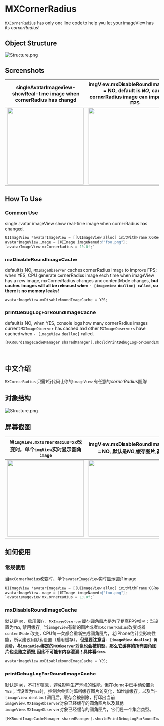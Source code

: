 # MXCornerRadius

`MXCornerRadius` has only one line code to help you let your imageView has its *cornerRadius*!

## Object Structure

![Structure.png](https://user-images.githubusercontent.com/38175174/49277319-367d2400-f4bc-11e8-91d9-3db4dfd572ca.jpeg)

## Screenshots

singleAvatarImageView-showReal-time image when cornerRadius has changd | imgView.mxDisableRoundImageCache = NO, default is *NO*, cache cornerRadius image can improve high FPS | imgView.mxDisableRoundImageCache = YES, no cache
---|---|----|
<image src="https://user-images.githubusercontent.com/38175174/49277476-a9869a80-f4bc-11e8-94e7-e57e247c6a09.gif" width="250px"> | <image src="https://user-images.githubusercontent.com/38175174/49277531-e6529180-f4bc-11e8-8bc3-bbf262aff525.gif" width="250px"> | <image src="https://user-images.githubusercontent.com/38175174/49277737-a9d36580-f4bd-11e8-8305-c8234d44c6c0.gif" width="250px">

## How To Use

### Common Use

single avatar imageView show real-time image when cornerRadius has changed.

``` Objective-C
UIImageView *avatarImageView = [[UIImageView alloc] initWithFrame:CGRectMake(...)];
avatarImageView.image = [UIImage imageNamed:@"foo.png"];
`avatarImageView.mxCornerRadius = 10.0f;`
```
 
### mxDisableRoundImageCache

default is NO, `MXImageObserver` caches cornerRadius image to improve FPS; when YES, CPU generate cornerRadius image each time when imageView has a new image, mxCornerRadius changes and contentMode changes, **but cached images will all be released when `- [imageView dealloc] called`, so there is no memory leaks!**

``` Objective-C
avatarImageView.mxDisableRoundImageCache = YES;
```

### printDebugLogForRoundImageCache

default is NO, when YES, console logs how many cornerRadius images current `MXImageObserver` has cached and other `MXImageObservers` have cached when `- [imageView dealloc]` called.

``` Objective-C
[MXRoundImageCacheManager sharedManager].shouldPrintDebugLogForRoundImageCache = YES;
```

<br/>

## 中文介绍

`MXCornerRadius` 只需1行代码让你的`imageView` 有任意的*cornerRadius*圆角!

## 对象结构

![Structure.png](https://user-images.githubusercontent.com/38175174/49277351-4eed3e80-f4bc-11e8-8f97-d55f6cd75f4a.jpeg)

## 屏幕截图

当`imgView.mxCornerRadius=xx`改变时，单个`imgView`实时显示圆角`image` |imgView.mxDisableRoundImageCache = NO, 默认是*NO*,缓存图片,高 FPS| imgView.mxDisableRoundImageCache = YES, 不缓存图片
---|---|----|
<image src="https://user-images.githubusercontent.com/38175174/49277476-a9869a80-f4bc-11e8-94e7-e57e247c6a09.gif" width="250px"> | <image src="https://user-images.githubusercontent.com/38175174/49277531-e6529180-f4bc-11e8-8bc3-bbf262aff525.gif" width="250px"> | <image src="https://user-images.githubusercontent.com/38175174/49277737-a9d36580-f4bd-11e8-8305-c8234d44c6c0.gif" width="250px">

## 如何使用

### 常规使用

当`mxCornerRadius`改变时，单个`avatarImageView`实时显示圆角image

``` Objective-C
UIImageView *avatarImageView = [[UIImageView alloc] initWithFrame:CGRectMake(...)];
avatarImageView.image = [UIImage imageNamed:@"foo.png"];
`avatarImageView.mxCornerRadius = 10.0f;`
```
 
### mxDisableRoundImageCache

默认是 `NO`，启用缓存，`MXImageObserver`缓存圆角图片是为了提高FPS帧率；当设置为`YES`, 禁用缓存，当`imageView`有新的图片或者`mxCornerRadius`改变或者`contentMode` 改变，CPU每一次都会重新生成圆角图片，老iPhone估计会影响性能，所以建议用默认设置（启用缓存），**但是要注意当`- [imageView dealloc] 调用后`，与`imageView`绑定的`MXObserver`对象也会被销毁，那么它缓存的所有圆角图片也会随之销毁,因此不可能有内存泄漏！具体看`demo`.**

``` Objective-C
avatarImageView.mxDisableRoundImageCache = YES;
```

### printDebugLogForRoundImageCache

默认是 `NO`，不打印信息，避免影响生产环境的性能，但在demo中已手动设置为`YES`；当设置为`YES`时，控制台会实时监听缓存图片的变化，如增加缓存，以及当`- [imageView dealloc]`调用后，缓存会被删除，打印出当前`imageView.MXImageObserver`对象已经缓存的圆角图片以及其他`imageView.MXImageObserver`对象已经缓存的圆角图片，它们是一个集合类型。

``` Objective-C
[MXRoundImageCacheManager sharedManager].shouldPrintDebugLogForRoundImageCache = YES;
```

